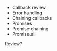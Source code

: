 - Callback review
- Error handling
- Chaining callbacks
- Promises
- Promise chaining
- Promise.all

Review?
